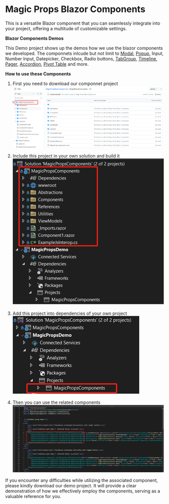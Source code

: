 # Magic Props Blazor Components
This is a versatile Blazor component that you can seamlessly integrate into your project, offering a multitude of customizable settings.

**Blazor Components Demos**

This Demo project shows up the demos how we use the blazor components we developed.
The componnets inlcude but not limit to 
[Modal](https://github.com/FreedomOnes82/MagicPropsBlazorComponents/blob/main/ReadMeDetails/Modal/Modal.md), 
[Popup](https://github.com/FreedomOnes82/MagicPropsBlazorComponents/blob/main/ReadMeDetails/Popup/Popup.md), 
Input, Number Input, Datepicker, Checkbox, Radio buttons,
[TabGroup](https://github.com/FreedomOnes82/MagicPropsBlazorComponents/blob/main/ReadMeDetails/TabGroup/TabGroup.md), 
[Timeline](https://github.com/FreedomOnes82/MagicPropsBlazorComponents/blob/main/ReadMeDetails/Timeline/Timeline.md), 
[Pager](https://github.com/FreedomOnes82/MagicPropsBlazorComponents/blob/main/ReadMeDetails/Pager/Pager.md), 
[Accordion](https://github.com/FreedomOnes82/MagicPropsBlazorComponents/blob/main/ReadMeDetails/Accordion/Accordion.md), 
[Pivot Table](https://github.com/FreedomOnes82/MagicPropsBlazorComponents/blob/main/ReadMeDetails/PivotTable/PivotTable.md) 
and more.


**How to use these Components**
1. First you need to download our componnet project  
![image](./Public_Images/Download_Components.png)   

2. Include this project in your own solution and build it   
![image](./Public_Images/Include_and_build_it_in_Project.png)   

3. Add this project into dependencies of your own project  
![image](./Public_Images/Add_The_Project_In_Your_Dependencies.png)   

4. Then you can use the related components  
![image](./Public_Images/Using_Componnent_Sample.png)

If you encounter any difficulties while utilizing the associated component, please kindly download our demo project. It will provide a clear demonstration of how we effectively employ the components, serving as a valuable reference for you.  



